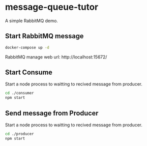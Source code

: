 # message-queue-tutor
A simple RabbitMQ demo.

## Start RabbitMQ message

```bash
docker-compose up -d
```
RabbitMQ manage web url:
http://localhost:15672/

## Start Consume

Start a node process to waitting to recived message from producer.

```bash
cd ./consumer
npm start
```

## Send message from Producer

Start a node process to waitting to recived message from producer.

```bash
cd ./producer
npm start
```